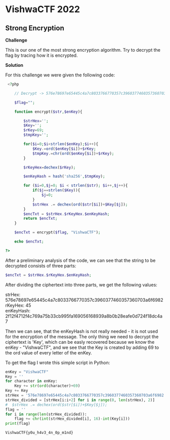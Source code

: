 # VishwaCTF 2022

## Strong Encryption

**Challenge**

This is our one of the most strong encryption algorithm. Try to decrypt the flag by tracing how it is encrypted.


**Solution**

For this challenge we were given the following code:

```php
 <?php

    // Decrypt -> 576e78697e65445c4a7c8033766770357c3960377460357360703a6f6982452f12f4712f4c769a75b33cb995fa169056168939a8b0b28eafe0d724f18dc4a7

    $flag="";

    function encrypt($str,$enKey){

        $strHex='';
        $Key='';
        $rKey=69;
        $tmpKey='';

        for($i=0;$i<strlen($enKey);$i++){
            $Key.=ord($enKey[$i])+$rKey;
            $tmpKey.=chr(ord($enKey[$i])+$rKey);
        }    

        $rKeyHex=dechex($rKey);

        $enKeyHash = hash('sha256',$tmpKey);

        for ($i=0,$j=0; $i < strlen($str); $i++,$j++){
            if($j==strlen($Key)){
                $j=0;
            }
            $strHex .= dechex(ord($str[$i])+$Key[$j]);
        }
        $encTxt = $strHex.$rKeyHex.$enKeyHash;
        return $encTxt;
    }

    $encTxt = encrypt($flag, "VishwaCTF");

    echo $encTxt;

?> 
```
After a preliminary analysis of the code, we can see that the string to be decrypted consists of three parts:

```php
$encTxt = $strHex.$rKeyHex.$enKeyHash;
```
After dividing the ciphertext into three parts, we get the following values:  

strHex:    576e78697e65445c4a7c8033766770357c3960377460357360703a6f6982  
rKeyHex:   45  
enKeyHash: 2f12f4712f4c769a75b33cb995fa169056168939a8b0b28eafe0d724f18dc4a7 

Then we can see, that the enKeyHash is not really needed - it is not used for the encryption of the message. The only thing we need to decrypt the ciphertext is 'Key', which can be easly recovered because we know the enKey - "VishwaCTF", and we see that the Key is created by adding 69 to the ord value of every letter of the enKey.

To get the flag I wrote this simple script in Python:

```python
enKey = "VishwaCTF"
Key = ''
for character in enKey:
    Key += str(ord(character)+69)
Key += Key
strHex = '576e78697e65445c4a7c8033766770357c3960377460357360703a6f6982'
strHex_divided = [strHex[i:i+2] for i in range(0, len(strHex), 2)]
#  $strHex .= dechex(ord($str[$i])+$Key[$j]);
flag = ''
for i in range(len(strHex_divided)):
    flag += chr(int(strHex_divided[i], 16)-int(Key[i]))
print(flag)
```
```
VishwaCTF{y0u_h4v3_4n_0p_m1nd}
```

